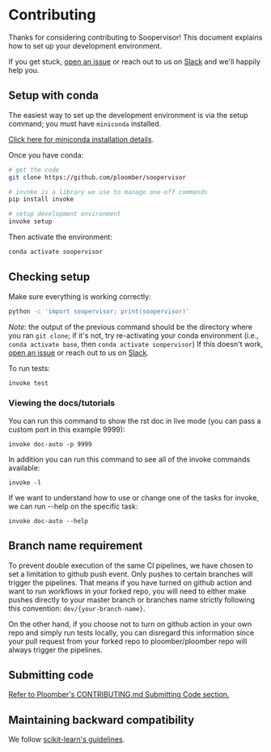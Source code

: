 # Contributing

Thanks for considering contributing to Soopervisor! This document explains how to set up your development environment.

If you get stuck, [open an issue](https://github.com/ploomber/ploomber/issues/new?title=CONTRIBUTING.md%20issue) or reach out to us on [Slack](https://ploomber.io/community/) and we'll happily help you.

## Setup with conda

The easiest way to set up the development environment is via the setup command; you must have `miniconda` installed.

[Click here for miniconda installation details](https://docs.conda.io/en/latest/miniconda.html).

Once you have conda:

```sh
# get the code
git clone https://github.com/ploomber/soopervisor

# invoke is a library we use to manage one-off commands
pip install invoke

# setup development environment
invoke setup
```

Then activate the environment:

```sh
conda activate soopervisor
```

## Checking setup

Make sure everything is working correctly:

```sh
python -c 'import soopervisor; print(soopervisor)'
```

*Note:* the output of the previous command should be the directory where you ran `git clone`; if it's not, try re-activating your conda environment (i.e., `conda activate base`, then `conda activate soopervisor`) If this doesn't work, [open an issue](https://github.com/ploomber/soopervisor/issues/new?title=CONTRIBUTING.md%20issue) or reach out to us on [Slack](https://ploomber.io/community/).

To run tests:

```
invoke test
```

### Viewing the docs/tutorials
You can run this command to show the rst doc in live mode (you can pass a custom port in this example 9999):

```
invoke doc-auto -p 9999
```

In addition you can run this command to see all of the invoke commands available:

```
invoke -l
```

If we want to understand how to use or change one of the tasks for invoke, we can run --help on the specific task:

```
invoke doc-auto --help
```


## Branch name requirement

To prevent double execution of the same CI pipelines, we have chosen to set a limitation to github push event. Only pushes to certain branches will trigger the pipelines. That means if you have turned on github action and want to run workflows in your forked repo, you will need to either make pushes directly to your master branch or branches name strictly following this convention: `dev/{your-branch-name}`.

On the other hand, if you choose not to turn on github action in your own repo and simply run tests locally, you can disregard this information since your pull request from your forked repo to ploomber/ploomber repo will always trigger the pipelines. 


## Submitting code

[Refer to Ploomber's CONTRIBUTING.md Submitting Code section.](https://github.com/ploomber/ploomber/blob/master/CONTRIBUTING.md#submitting-code)

## Maintaining backward compatibility

We follow [scikit-learn's guidelines](https://scikit-learn.org/stable/developers/contributing.html#maintaining-backwards-compatibility).
